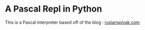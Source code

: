# A Pascal Repl in Python

  This is a Pascal interpreter based off of the blog : [ruslanspivak.com](https://ruslanspivak.com/lsbasi-part1/)
